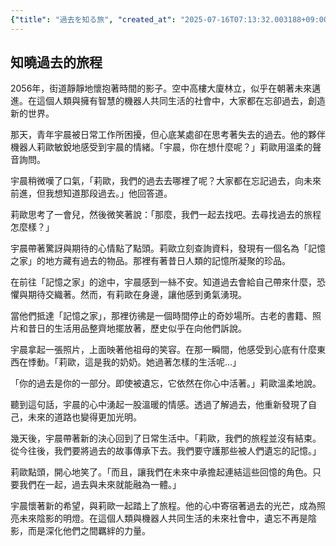 ```yaml
---
{"title": "過去を知る旅", "created_at": "2025-07-16T07:13:32.003188+09:00", "pattern_id": 8, "pattern_name": "未来の忘却型", "year": 2056}
---
```


## 知曉過去的旅程

2056年，街道靜靜地懷抱著時間的影子。空中高樓大廈林立，似乎在朝著未來邁進。在這個人類與擁有智慧的機器人共同生活的社會中，大家都在忘卻過去，創造新的世界。

那天，青年宇晨被日常工作所困擾，但心底某處卻在思考著失去的過去。他的夥伴機器人莉歐敏銳地感受到宇晨的情緒。「宇晨，你在想什麼呢？」莉歐用溫柔的聲音詢問。

宇晨稍微嘆了口氣，「莉歐，我們的過去去哪裡了呢？大家都在忘記過去，向未來前進，但我想知道那段過去。」他回答道。

莉歐思考了一會兒，然後微笑著說：「那麼，我們一起去找吧。去尋找過去的旅程怎麼樣？」

宇晨帶著驚訝與期待的心情點了點頭。莉歐立刻查詢資料，發現有一個名為「記憶之家」的地方藏有過去的物品。那裡有著昔日人類的記憶所凝聚的珍品。

在前往「記憶之家」的途中，宇晨感到一絲不安。知道過去會給自己帶來什麼，恐懼與期待交織著。然而，有莉歐在身邊，讓他感到勇氣湧現。

當他們抵達「記憶之家」，那裡彷彿是一個時間停止的奇妙場所。古老的書籍、照片和昔日的生活用品整齊地擺放著，歷史似乎在向他們訴說。

宇晨拿起一張照片，上面映著他祖母的笑容。在那一瞬間，他感受到心底有什麼東西在悸動。「莉歐，這是我的奶奶。她過著怎樣的生活呢…」

「你的過去是你的一部分。即使被遺忘，它依然在你心中活著。」莉歐溫柔地說。

聽到這句話，宇晨的心中湧起一股溫暖的情感。透過了解過去，他重新發現了自己，未來的道路也變得更加光明。

幾天後，宇晨帶著新的決心回到了日常生活中。「莉歐，我們的旅程並沒有結束。從今往後，我們要將過去的故事傳承下去。我們要守護那些被人們遺忘的記憶。」

莉歐點頭，開心地笑了。「而且，讓我們在未來中承擔起連結這些回憶的角色。只要我們在一起，過去與未來就能融為一體。」

宇晨懷著新的希望，與莉歐一起踏上了旅程。他的心中寄宿著過去的光芒，成為照亮未來陰影的明燈。在這個人類與機器人共同生活的未來社會中，遺忘不再是陰影，而是深化他們之間羈絆的力量。
